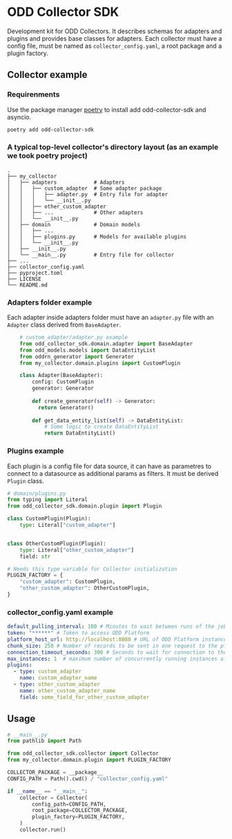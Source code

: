 # ODD Collector SDK
Development kit for ODD Collectors. It describes schemas for adapters and plugins and provides base classes for adapters.
Each collector must have a config file, must be named as `collector_config.yaml`, a root package and a plugin factory.

## Collector example

### Requirenments
Use the package manager [poetry](https://python-poetry.org/) to install add odd-collector-sdk and asyncio.
```bash
poetry add odd-collector-sdk
```

### A typical top-level collector's directory layout (as an example we took poetry project)

    .
    ├── my_collector            
    │   ├── adapters            # Adapters
    │   │   ├── custom_adapter  # Some adapter package
    │   │   │   ├── adapter.py  # Entry file for adapter
    │   │   │   └── __init__.py
    │   │   ├── other_custom_adapter
    │   │   ├── ...             # Other adapters
    │   │   └── __init__.py
    │   ├── domain              # Domain models
    │   │   ├── ...
    │   │   ├── plugins.py      # Models for available plugins
    │   │   └── __init__.py
    │   ├── __init__.py         
    │   └── __main__.py         # Entry file for collector
    ├── ...
    ├── collector_config.yaml
    ├── pyproject.toml
    ├── LICENSE
    └── README.md



### Adapters folder example
Each adapter inside adapters folder must have an `adapter.py` file with an `Adapter` class derived from `BaseAdapter`.

```python
    # custom_adapter/adapter.py example
    from odd_collector_sdk.domain.adapter import BaseAdapter
    from odd_models.models import DataEntityList
    from oddrn_generator import Generator
    from my_collector.domain.plugins import CustomPlugin

    class Adapter(BaseAdapter):
        config: CustomPlugin
        generator: Generator
        
        def create_generator(self) -> Generator:
          return Generator()
        
        def get_data_entity_list(self) -> DataEntityList:
            # Some logic to create DataEntityList
            return DataEntityList()
```

### Plugins example
Each plugin is a config file for data source, it can have as parametres to connect to a datasource as additional params as filters. 
It must be derived `Plugin` class.

```python
# domain/plugins.py
from typing import Literal
from odd_collector_sdk.domain.plugin import Plugin

class CustomPlugin(Plugin):
    type: Literal["custom_adapter"]


class OtherCustomPlugin(Plugin):
    type: Literal["other_custom_adapter"]
    field: str

# Needs this type variable for Collector initialization
PLUGIN_FACTORY = {
    "custom_adapter": CustomPlugin,
    "other_custom_adapter": OtherCustomPlugin,
}
```

### collector_config.yaml example
```yaml
default_pulling_interval: 100 # Minutes to wait between runs of the job, if not set, job will be run only once
token: "******" # Token to access ODD Platform
platform_host_url: http://localhost:8080 # URL of ODD Platform instance, i.e. http://localhost:8080
chunk_size: 250 # Number of records to be sent in one request to the platform
connection_timeout_seconds: 300 # Seconds to wait for connection to the platform
max_instances: 1  # maximum number of concurrently running instances allowed
plugins:
  - type: custom_adapter
    name: custom_adapter_name
  - type: other_custom_adapter
    name: other_custom_adapter_name
    field: some_field_for_other_custom_adapter
```

## Usage
```python
# __main__.py
from pathlib import Path

from odd_collector_sdk.collector import Collector
from my_collector.domain.plugin import PLUGIN_FACTORY

COLLECTOR_PACKAGE = __package__
CONFIG_PATH = Path().cwd() / "collector_config.yaml"

if __name__ == "__main__":
    collector = Collector(
        config_path=CONFIG_PATH,
        root_package=COLLECTOR_PACKAGE,
        plugin_factory=PLUGIN_FACTORY,
    )
    collector.run()
```


